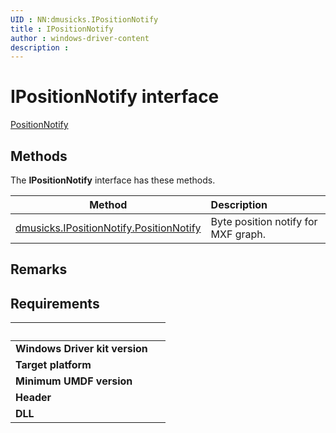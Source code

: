 ```yaml
---
UID : NN:dmusicks.IPositionNotify
title : IPositionNotify
author : windows-driver-content
description : 
---
```


# IPositionNotify interface

<a href="https://msdn.microsoft.com/1C29A0B4-E50D-4EA2-95A4-4845BD14C88A">PositionNotify</a>

## Methods

<p>The <b>IPositionNotify</b> interface has these methods.</p>

| Method | Description |
| ---- |:---- |
| [dmusicks.IPositionNotify.PositionNotify](nf-dmusicks-ipositionnotify-positionnotify.md) | Byte position notify for MXF graph. |

## Remarks



## Requirements
| &nbsp; | &nbsp; |
| ---- |:---- |
| **Windows Driver kit version** |  |
| **Target platform** |  |
| **Minimum UMDF version** |  |
| **Header** |  |
| **DLL** |  |